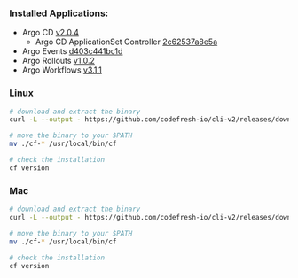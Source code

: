 ### Installed Applications:
* Argo CD [v2.0.4](https://github.com/argoproj/argo-cd/releases/tag/v2.0.4)
  * Argo CD ApplicationSet Controller [2c62537a8e5a](https://github.com/argoproj-labs/applicationset/commit/2c62537a8e5a3d5aecad87b843870789b74bdf89)
* Argo Events [d403c441bc1d](https://github.com/argoproj/argo-events/commit/d403c441bc1d4032daff4e54b496f9342cc5cd57)
* Argo Rollouts [v1.0.2](https://github.com/argoproj/argo-rollouts/releases/tag/v1.0.2)
* Argo Workflows [v3.1.1](https://github.com/argoproj/argo-workflows/releases/tag/v3.1.1)

### Linux
```bash
# download and extract the binary
curl -L --output - https://github.com/codefresh-io/cli-v2/releases/download/v0.0.21/cf-linux-amd64.tar.gz | tar zx

# move the binary to your $PATH
mv ./cf-* /usr/local/bin/cf

# check the installation
cf version
```

### Mac
```bash
# download and extract the binary
curl -L --output - https://github.com/codefresh-io/cli-v2/releases/download/v0.0.21/cf-darwin-amd64.tar.gz | tar zx

# move the binary to your $PATH
mv ./cf-* /usr/local/bin/cf

# check the installation
cf version
```
